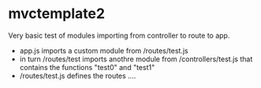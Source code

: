 # mvctemplate2
Very basic test of modules importing from controller to route to app.
- app.js imports a custom module from /routes/test.js
- in turn /routes/test imports anothre module from /controllers/test.js that contains the functions "test0" and "test1"
- /routes/test.js defines the routes ....

